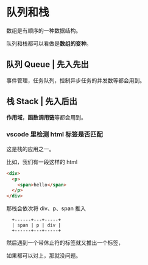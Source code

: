 # 队列和栈

数组是有顺序的一种数据结构。

队列和栈都可以看做是**数组的变种**。

## 队列 Queue | 先入先出

事件管理，任务队列，控制异步任务的并发数等都会用到。

## 栈 Stack | 先入后出
   
**作用域**，**函数调用链**等都会用到。

### vscode 里检测 html 标签是否匹配

这是栈的应用之一。

比如，我们有一段这样的 html

```html
<div>
  <p>
    <span>hello</span>
  </p>
</div>
```

那栈会依次将 div、p、span 推入

```
  +------+---+-----+
  | span | p | div |
  +------+---+-----+
```

然后遇到一个带休止符的标签就又推出一个标签，

如果都可以对上，那就没问题。